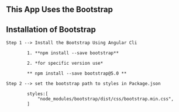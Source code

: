 ## This App Uses the Bootstrap

## Installation of Bootstrap

    Step 1 --> Install the Bootstrap Using Angular Cli
                
            1. **npm install --save bootstrap**

            2. *for specific version use*
                 
            ** npm install --save bootstrap@5.0 **

    Step 2 --> set the bootstrap path to styles in Package.json
            
            styles:[
                "node_modules/bootstrap/dist/css/bootstrap.min.css",
            ]
    